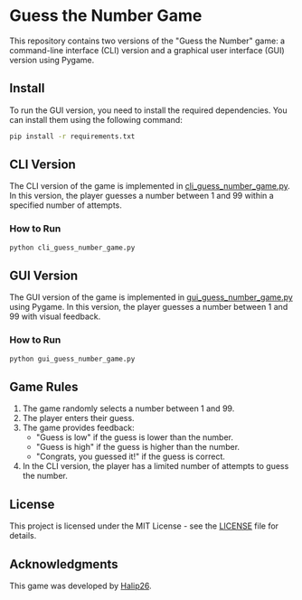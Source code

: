 # Guess the Number Game

This repository contains two versions of the "Guess the Number" game: a command-line interface (CLI) version and a graphical user interface (GUI) version using Pygame.

## Install

To run the GUI version, you need to install the required dependencies. You can install them using the following command:

```bash
pip install -r requirements.txt
```

## CLI Version

The CLI version of the game is implemented in [cli_guess_number_game.py](cli_guess_number_game.py). In this version, the player guesses a number between 1 and 99 within a specified number of attempts.

### How to Run

```bash
python cli_guess_number_game.py
```

## GUI Version

The GUI version of the game is implemented in [gui_guess_number_game.py](gui_guess_number_game.py) using Pygame. In this version, the player guesses a number between 1 and 99 with visual feedback.

### How to Run

```bash
python gui_guess_number_game.py
```

## Game Rules

1. The game randomly selects a number between 1 and 99.
2. The player enters their guess.
3. The game provides feedback:
   - "Guess is low" if the guess is lower than the number.
   - "Guess is high" if the guess is higher than the number.
   - "Congrats, you guessed it!" if the guess is correct.
4. In the CLI version, the player has a limited number of attempts to guess the number.

## License

This project is licensed under the MIT License - see the [LICENSE](LICENSE) file for details.

## Acknowledgments

This game was developed by [Halip26](https://halip26.github.io/).
